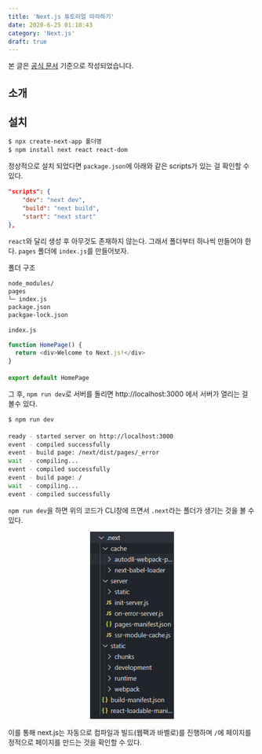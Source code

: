 ```yaml
---
title: 'Next.js 튜토리얼 따라하기'
date: 2020-6-25 01:10:43
category: 'Next.js'
draft: true
---
```


본 글은 [공식 문서](https://nextjs.org/docs/getting-started) 기준으로 작성되었습니다.

## 소개

## 설치

```sh
$ npx create-next-app 폴더명
$ npm install next react react-dom
```

정상적으로 설치 되었다면 `package.json`에 아래와 같은 scripts가 있는 걸 확인할 수 있다.

```json
"scripts": {
    "dev": "next dev",
    "build": "next build",
    "start": "next start"
},
```

`react`와 달리 생성 후 아무것도 존재하지 않는다. 그래서 폴더부터 하나씩 만들어야 한다.
`pages` 폴더에 `index.js`를 만들어보자.

폴더 구조

```
node_modules/
pages
└─ index.js
package.json
packgae-lock.json
```

`index.js`

```js
function HomePage() {
  return <div>Welcome to Next.js!</div>
}

export default HomePage
```

그 후, `npm run dev`로 서버를 돌리면 http://localhost:3000 에서 서버가 열리는 걸 볼수 있다.

```sh
$ npm run dev

ready - started server on http://localhost:3000
event - compiled successfully
event - build page: /next/dist/pages/_error
wait  - compiling...
event - compiled successfully
event - build page: /
wait  - compiling...
event - compiled successfully
```

`npm run dev`을 하면 위의 코드가 CLI창에 뜨면서 `.next`라는 폴더가 생기는 것을 볼 수 있다.

<p style="text-align: center;"><img src="./images/01.png">
</p>

이를 통해 next.js는 자동으로 컴파일과 빌드(웹팩과 바벨로)를 진행하며 `/`에 페이지를 정적으로 페이지를 만드는 것을 확인할 수 있다.
